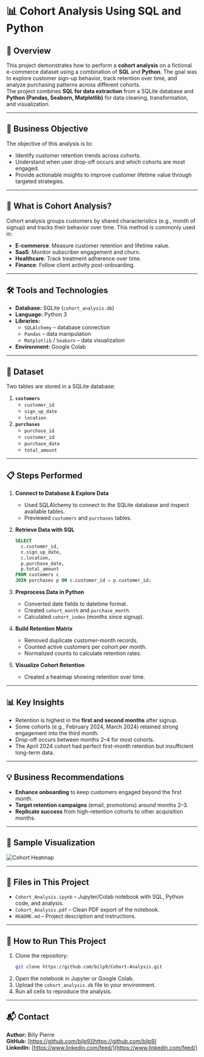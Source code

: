 # 📊 Cohort Analysis Using SQL and Python

## 📌 Overview
This project demonstrates how to perform a **cohort analysis** on a fictional e-commerce dataset using a combination of **SQL** and **Python**. The goal was to explore customer sign-up behavior, track retention over time, and analyze purchasing patterns across different cohorts.  
The project combines **SQL for data extraction** from a SQLite database and **Python (Pandas, Seaborn, Matplotlib)** for data cleaning, transformation, and visualization.

---

## 🎯 Business Objective
The objective of this analysis is to:
- Identify customer retention trends across cohorts.
- Understand when user drop-off occurs and which cohorts are most engaged.
- Provide actionable insights to improve customer lifetime value through targeted strategies.

---

## 🧠 What is Cohort Analysis?
Cohort analysis groups customers by shared characteristics (e.g., month of signup) and tracks their behavior over time. This method is commonly used in:
- **E-commerce**: Measure customer retention and lifetime value.
- **SaaS**: Monitor subscriber engagement and churn.
- **Healthcare**: Track treatment adherence over time.
- **Finance**: Follow client activity post-onboarding.

---

## 🛠 Tools and Technologies
- **Database:** SQLite (`cohort_analysis.db`)
- **Language:** Python 3
- **Libraries:**
  - `SQLAlchemy` – database connection
  - `Pandas` – data manipulation
  - `Matplotlib` / `Seaborn` – data visualization
- **Environment:** Google Colab

---

## 📂 Dataset
Two tables are stored in a SQLite database:
1. **`customers`**
   - `customer_id`
   - `sign_up_date`
   - `location`
2. **`purchases`**
   - `purchase_id`
   - `customer_id`
   - `purchase_date`
   - `total_amount`

---

## 📋 Steps Performed

1. **Connect to Database & Explore Data**
   - Used SQLAlchemy to connect to the SQLite database and inspect available tables.
   - Previewed `customers` and `purchases` tables.

2. **Retrieve Data with SQL**
   ```sql
   SELECT 
     c.customer_id,
     c.sign_up_date,
     c.location,
     p.purchase_date,
     p.total_amount
   FROM customers c
   JOIN purchases p ON c.customer_id = p.customer_id;
   ```

3. **Preprocess Data in Python**
   - Converted date fields to datetime format.
   - Created `cohort_month` and `purchase_month`.
   - Calculated `cohort_index` (months since signup).

4. **Build Retention Matrix**
   - Removed duplicate customer-month records.
   - Counted active customers per cohort per month.
   - Normalized counts to calculate retention rates.

5. **Visualize Cohort Retention**
   - Created a heatmap showing retention over time.

---

## 📊 Key Insights
- Retention is highest in the **first and second months** after signup.
- Some cohorts (e.g., February 2024, March 2024) retained strong engagement into the third month.
- Drop-off occurs between months 2–4 for most cohorts.
- The April 2024 cohort had perfect first-month retention but insufficient long-term data.

---

## 💡 Business Recommendations
- **Enhance onboarding** to keep customers engaged beyond the first month.
- **Target retention campaigns** (email, promotions) around months 2–3.
- **Replicate success** from high-retention cohorts to other acquisition months.

---

## 📸 Sample Visualization
![Cohort Heatmap](<heatmap.png>)

---

## 📎 Files in This Project
- `Cohort_Analysis.ipynb` – Jupyter/Colab notebook with SQL, Python code, and analysis.
- `Cohort_Analysis.pdf` – Clean PDF export of the notebook.
- `README.md` – Project description and instructions.

---

## 🚀 How to Run This Project
1. Clone the repository:
   ```bash
   git clone https://github.com/bilp9/Cohort-Analysis.git
   ```
2. Open the notebook in Jupyter or Google Colab.
3. Upload the `cohort_analysis.db` file to your environment.
4. Run all cells to reproduce the analysis.

---

## 📬 Contact
**Author:** Billy Pierre  
**GitHub:** [https://github.com/bilp9](https://github.com/bilp9)  
**LinkedIn:** [https://www.linkedin.com/feed/](https://www.linkedin.com/feed/)  
